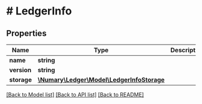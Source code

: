 # # LedgerInfo

## Properties

Name | Type | Description | Notes
------------ | ------------- | ------------- | -------------
**name** | **string** |  | [optional]
**version** | **string** |  | [optional]
**storage** | [**\Numary\Ledger\Model\LedgerInfoStorage**](LedgerInfoStorage.md) |  | [optional]

[[Back to Model list]](../../README.md#models) [[Back to API list]](../../README.md#endpoints) [[Back to README]](../../README.md)
